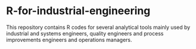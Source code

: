 # R-for-industrial-engineering

This repository contains R codes for several analytical tools mainly used by industrial and systems engineers, quality engineers and
process improvements engineers and operations managers.
